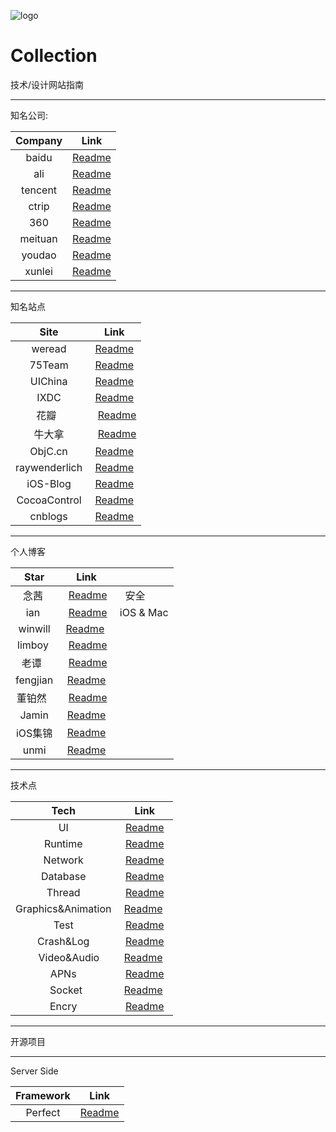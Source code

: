 ![logo](https://github.com/EricYellow/PopularSite/blob/master/logo.png)

# Collection
技术/设计网站指南

******



知名公司:

| Company |                   Link                   |
| :-----: | :--------------------------------------: |
|  baidu  | [Readme](https://github.com/EricYellow/PopularSite/blob/master/company/baidu/baidu.md) |
|   ali   | [Readme](https://github.com/EricYellow/PopularSite/blob/master/company/ali/ali.md) |
| tencent | [Readme](https://github.com/EricYellow/PopularSite/blob/master/company/tencent/tencent.md) |
|  ctrip  | [Readme](https://github.com/EricYellow/PopularSite/blob/master/company/ctrip/ctrip.md) |
|   360   | [Readme](https://github.com/EricYellow/PopularSite/blob/master/company/360/360.md) |
| meituan | [Readme](https://github.com/EricYellow/PopularSite/blob/master/company/meituan/meituan.md) |
| youdao  | [Readme](https://github.com/EricYellow/PopularSite/blob/master/company/youdao/youdao.md)|
| xunlei  | [Readme](https://github.com/EricYellow/PopularSite/blob/master/company/xunlei/xunlei.md)|


*******
知名站点

|       Site    |                          Link                         |
|  :----------: | :----------------------------------------------------:|
|  weread       |   [Readme](http://wereadteam.github.io/page/2/)       |
|  75Team       |   [Readme](https://75team.com/)     |
|  UIChina      |   [Readme](http://www.ui.cn/)     |
|  IXDC         |   [Readme](http://ixdc.org/)   |
|  花瓣          |   [Readme](http://huaban.com/)   |
|     牛大拿     |     [Readme](http://www.niudana.com/)  |
|  ObjC.cn      |   [Readme](https://objccn.io/issues/)   |
|  raywenderlich|   [Readme](https://www.raywenderlich.com/)  |
|  iOS-Blog     |   [Readme](http://www.ios-blog.co.uk/)   |
|  CocoaControl |   [Readme](https://www.cocoacontrols.com/)  |
|  cnblogs      |   [Readme](https://www.cnblogs.com/)  |





*******

个人博客

| Star     |               Link                 |                |
| :------: | :-------------------------------: |--------------- |
| 念茜      |  [Readme](https://nianxi.net/)     |     安全       |
| ian      |  [Readme](https://www.ianisme.com/)|   iOS & Mac   |
| winwill  |  [Readme](http://qifuguang.me/)    |               |
| limboy   |  [Readme](http://limboy.me/)       |               |
| 老谭      |  [Readme](http://www.tanhao.me/)   |                |
| fengjian |  [Readme](http://fengjian0106.github.io/)|          |
| 董铂然    |  [Readme](http://www.cnblogs.com/dsxniubility/)|    |
| Jamin    |  [Readme](http://oncenote.com/)    |              |
| iOS集锦   | [Readme](http://blog.csdn.net/column/details/zhangao4iosobjc.html) |   |
| unmi     | [Readme](https://unmi.cc/category/mobile/ios/page/2/)   |       |


********
技术点

|         Tech        |  Link |
| :-----------------: | :---: |
|       UI            |  [Readme](https://github.com/EricYellow/Collection/blob/master/tech/ios/ui/ui.md)    |
|      Runtime        |  [Readme](https://github.com/EricYellow/Collection/blob/master/tech/ios/runtime/runtime.md)      |
|       Network       |  [Readme](https://github.com/EricYellow/Collection/blob/master/tech/ios/network/network.md)      |
|       Database      |  [Readme](https://github.com/EricYellow/Collection/blob/master/tech/ios/db/db.md)      |
|       Thread        |  [Readme](https://github.com/EricYellow/Collection/blob/master/tech/ios/thread/thread.md)      |
| Graphics&Animation  |  [Readme](https://github.com/EricYellow/Collection/blob/master/tech/ios/graphics%26animation/g%26a.md)      |
|       Test          |  [Readme](https://github.com/EricYellow/Collection/blob/master/tech/ios/test/test.md)      |
|       Crash&Log     |  [Readme](https://github.com/EricYellow/Collection/blob/master/tech/ios/crash%26log/c%26l.md)    |
|       Video&Audio   |  [Readme](https://github.com/EricYellow/Collection/blob/master/tech/ios/video%26audio/v%26a.md)      |
|       APNs          |  [Readme](https://github.com/EricYellow/Collection/blob/master/tech/ios/apns/apns.md)      |
|      Socket         |  [Readme](https://github.com/EricYellow/Collection/blob/master/tech/ios/socket/socket.md)      |
|      Encry          |  [Readme](https://github.com/EricYellow/Collection/blob/master/tech/ios/encry/encry.md)|


*******
开源项目



*******


Server Side


| Framework |                   Link                   |
| :-----: | :--------------------------------------: |
|  Perfect  | [Readme](https://github.com/EricYellow/Collection/blob/master/tech/server/perfect/README.md) |



